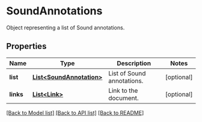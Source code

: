 ﻿
# SoundAnnotations
Object representing a list of Sound annotations.

## Properties
Name | Type | Description | Notes
------------ | ------------- | ------------- | -------------
**list** | [**List&lt;SoundAnnotation&gt;**](SoundAnnotation.md) | List of Sound annotations. | [optional]
**links** | [**List&lt;Link&gt;**](Link.md) | Link to the document. | [optional]


[[Back to Model list]](../README.md#documentation-for-models) [[Back to API list]](../README.md#documentation-for-api-endpoints) [[Back to README]](../README.md)



